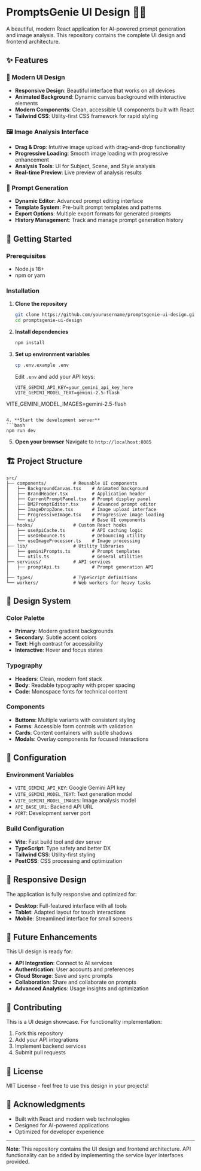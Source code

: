 # PromptsGenie UI Design 🧞‍♂️

A beautiful, modern React application for AI-powered prompt generation and image analysis. This repository contains the complete UI design and frontend architecture.

## ✨ Features

### 🎨 Modern UI Design
- **Responsive Design**: Beautiful interface that works on all devices
- **Animated Background**: Dynamic canvas background with interactive elements
- **Modern Components**: Clean, accessible UI components built with React
- **Tailwind CSS**: Utility-first CSS framework for rapid styling

### 🖼️ Image Analysis Interface
- **Drag & Drop**: Intuitive image upload with drag-and-drop functionality
- **Progressive Loading**: Smooth image loading with progressive enhancement
- **Analysis Tools**: UI for Subject, Scene, and Style analysis
- **Real-time Preview**: Live preview of analysis results

### 📝 Prompt Generation
- **Dynamic Editor**: Advanced prompt editing interface
- **Template System**: Pre-built prompt templates and patterns
- **Export Options**: Multiple export formats for generated prompts
- **History Management**: Track and manage prompt generation history

## 🚀 Getting Started

### Prerequisites
- Node.js 18+ 
- npm or yarn

### Installation

1. **Clone the repository**
   ```bash
   git clone https://github.com/yourusername/promptsgenie-ui-design.git
   cd promptsgenie-ui-design
   ```

2. **Install dependencies**
   ```bash
   npm install
   ```

3. **Set up environment variables**
   ```bash
   cp .env.example .env
   ```
   
   Edit `.env` and add your API keys:
   ```env
   VITE_GEMINI_API_KEY=your_gemini_api_key_here
   VITE_GEMINI_MODEL_TEXT=gemini-2.5-flash
VITE_GEMINI_MODEL_IMAGES=gemini-2.5-flash
   ```

4. **Start the development server**
   ```bash
   npm run dev
   ```

5. **Open your browser**
   Navigate to `http://localhost:8085`

## 🏗️ Project Structure

```
src/
├── components/          # Reusable UI components
│   ├── BackgroundCanvas.tsx    # Animated background
│   ├── BrandHeader.tsx         # Application header
│   ├── CurrentPromptPanel.tsx  # Prompt display panel
│   ├── DM2PromptEditor.tsx     # Advanced prompt editor
│   ├── ImageDropZone.tsx       # Image upload interface
│   ├── ProgressiveImage.tsx    # Progressive image loading
│   └── ui/                     # Base UI components
├── hooks/               # Custom React hooks
│   ├── useApiCache.ts          # API caching logic
│   ├── useDebounce.ts          # Debouncing utility
│   └── useImageProcessor.ts    # Image processing
├── lib/                 # Utility libraries
│   ├── geminiPrompts.ts        # Prompt templates
│   └── utils.ts                # General utilities
├── services/            # API services
│   ├── promptApi.ts            # Prompt generation API
│ 
├── types/               # TypeScript definitions
└── workers/             # Web workers for heavy tasks
```

## 🎨 Design System

### Color Palette
- **Primary**: Modern gradient backgrounds
- **Secondary**: Subtle accent colors
- **Text**: High contrast for accessibility
- **Interactive**: Hover and focus states

### Typography
- **Headers**: Clean, modern font stack
- **Body**: Readable typography with proper spacing
- **Code**: Monospace fonts for technical content

### Components
- **Buttons**: Multiple variants with consistent styling
- **Forms**: Accessible form controls with validation
- **Cards**: Content containers with subtle shadows
- **Modals**: Overlay components for focused interactions

## 🔧 Configuration

### Environment Variables
- `VITE_GEMINI_API_KEY`: Google Gemini API key
- `VITE_GEMINI_MODEL_TEXT`: Text generation model
- `VITE_GEMINI_MODEL_IMAGES`: Image analysis model
- `API_BASE_URL`: Backend API URL
- `PORT`: Development server port

### Build Configuration
- **Vite**: Fast build tool and dev server
- **TypeScript**: Type safety and better DX
- **Tailwind CSS**: Utility-first styling
- **PostCSS**: CSS processing and optimization

## 📱 Responsive Design

The application is fully responsive and optimized for:
- **Desktop**: Full-featured interface with all tools
- **Tablet**: Adapted layout for touch interactions
- **Mobile**: Streamlined interface for small screens

## 🎯 Future Enhancements

This UI design is ready for:
- **API Integration**: Connect to AI services
- **Authentication**: User accounts and preferences
- **Cloud Storage**: Save and sync prompts
- **Collaboration**: Share and collaborate on prompts
- **Advanced Analytics**: Usage insights and optimization

## 🤝 Contributing

This is a UI design showcase. For functionality implementation:
1. Fork this repository
2. Add your API integrations
3. Implement backend services
4. Submit pull requests

## 📄 License

MIT License - feel free to use this design in your projects!

## 🙏 Acknowledgments

- Built with React and modern web technologies
- Designed for AI-powered applications
- Optimized for developer experience

---

**Note**: This repository contains the UI design and frontend architecture. API functionality can be added by implementing the service layer interfaces provided.
